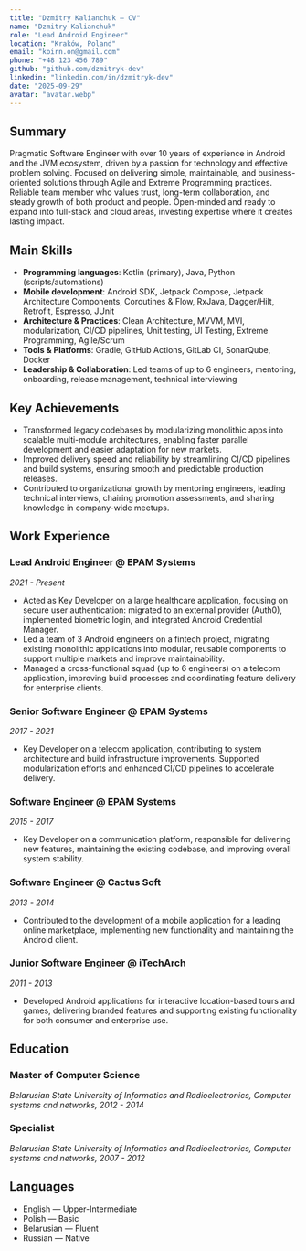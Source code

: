 ```yaml
---
title: "Dzmitry Kalianchuk — CV"
name: "Dzmitry Kalianchuk"
role: "Lead Android Engineer"
location: "Kraków, Poland"
email: "koirn.on@gmail.com"
phone: "+48 123 456 789"
github: "github.com/dzmitryk-dev"
linkedin: "linkedin.com/in/dzmitryk-dev"
date: "2025-09-29"
avatar: "avatar.webp"
---
```


## Summary

Pragmatic Software Engineer with over 10 years of experience in Android and the JVM ecosystem, driven by a passion for technology and effective problem solving. Focused on delivering simple, maintainable, and business-oriented solutions through Agile and Extreme Programming practices. Reliable team member who values trust, long-term collaboration, and steady growth of both product and people. Open-minded and ready to expand into full-stack and cloud areas, investing expertise where it creates lasting impact.

## Main Skills

- **Programming languages**: Kotlin (primary), Java, Python (scripts/automations)
- **Mobile development**: Android SDK, Jetpack Compose, Jetpack Architecture Components, Coroutines & Flow, RxJava, Dagger/Hilt, Retrofit, Espresso, JUnit
- **Architecture & Practices**: Clean Architecture, MVVM, MVI, modularization, CI/CD pipelines, Unit testing, UI Testing, Extreme Programming, Agile/Scrum
- **Tools & Platforms**: Gradle, GitHub Actions, GitLab CI, SonarQube, Docker
- **Leadership & Collaboration**: Led teams of up to 6 engineers, mentoring, onboarding, release management, technical interviewing

## Key Achievements

- Transformed legacy codebases by modularizing monolithic apps into scalable multi-module architectures, enabling faster parallel development and easier adaptation for new markets.
- Improved delivery speed and reliability by streamlining CI/CD pipelines and build systems, ensuring smooth and predictable production releases.
- Contributed to organizational growth by mentoring engineers, leading technical interviews, chairing promotion assessments, and sharing knowledge in company-wide meetups.

## Work Experience

### Lead Android Engineer @ EPAM Systems
*2021 - Present*

- Acted as Key Developer on a large healthcare application, focusing on secure user authentication: migrated to an external provider (Auth0), implemented biometric login, and integrated Android Credential Manager.
- Led a team of 3 Android engineers on a fintech project, migrating existing monolithic applications into modular, reusable components to support multiple markets and improve maintainability.
- Managed a cross-functional squad (up to 6 engineers) on a telecom application, improving build processes and coordinating feature delivery for enterprise clients.

### Senior Software Engineer @ EPAM Systems
*2017 - 2021*

- Key Developer on a telecom application, contributing to system architecture and build infrastructure improvements. Supported modularization efforts and enhanced CI/CD pipelines to accelerate delivery.

### Software Engineer @ EPAM Systems  
*2015 - 2017*

- Key Developer on a communication platform, responsible for delivering new features, maintaining the existing codebase, and improving overall system stability.

### Software Engineer @ Cactus Soft
*2013 - 2014*

- Contributed to the development of a mobile application for a leading online marketplace, implementing new functionality and maintaining the Android client.

### Junior Software Engineer @ iTechArch
*2011 - 2013*

- Developed Android applications for interactive location-based tours and games, delivering branded features and supporting existing functionality for both consumer and enterprise use.

## Education

### Master of Computer Science
*Belarusian State University of Informatics and Radioelectronics, Computer systems and networks, 2012 - 2014*

### Specialist
*Belarusian State University of Informatics and Radioelectronics, Computer systems and networks, 2007 - 2012*

## Languages

- English — Upper-Intermediate
- Polish — Basic
- Belarusian — Fluent
- Russian — Native
